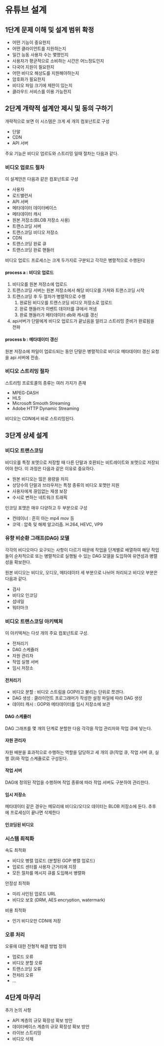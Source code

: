 # 유튜브 설계

## 1단계 문제 이해 및 설계 범위 확정
- 어떤 기능이 중요한지
- 어떤 클라이언트를 지원하는지
- 일간 능동 사용자 수는 몇명인지
- 사용자가 평균적으로 소비하는 시간은 어느정도인지
- 다국어 지원이 필요한지
- 어떤 비디오 해상도를 지원해야하는지
- 암호화가 필요한지
- 비디오 파일 크기에 제한이 있는지
- 클라우드 서비스를 이용 가능한지

## 2단계 개략적 설계안 제시 및 동의 구하기
개략적으로 보면 이 시스템은 크게 세 개의 컴포넌트로 구성
- 단말
- CDN
- API 서버

주요 기능은 비디오 업르도와 스트리밍 일때 절차는 다음과 같다.

### 비디오 업로드 절차
이 설계안은 다음과 같은 컴포넌트로 구성
- 사용자
- 로드밸런서
- API 서버
- 메타데이터 데이터베이스
- 메타데이터 캐시
- 원본 저장소(BLOB 저장소 사용)
- 트랜스코딩 서버
- 트랜스코딩 비디오 저장소
- CDN
- 트랜스코딩 완료 큐
- 트랜스코딩 완료 핸들러

비디오 업로드 프로세스는 크게 두가지로 구분되고 각각은 병렬적으로 수행된다

#### process a : 비디오 업로드
1. 비디오를 원본 저장소에 업로드
2. 트랜스코딩 서버는 원본 저장소에서 해당 비디오를 가져와 트랜스코딩 시작
3. 트랜스코딩 후 두 절차가 병렬적으로 수행
   1. 완료된 비디오를 트랜스코딩 비디오 저장소로 업로드
   2. 완료 핸들러가 이벤트 데이터를 큐에서 꺼냄
   3. 완료 핸들러가 메타데이터 db와 캐시를 갱신
4. api서버가 단말에게 비디오 업로드가 끝났음을 알리고 스트리밍 준비가 완료됨을 전파

#### process b : 메타데이터 갱신
원본 저장소에 파일이 업로드되는 동안 단말은 병렬적으로 비디오 메타데이터 갱신 요청을 api 서버에 전송.

### 비디오 스트리밍 절차
스트리밍 프로토콜의 종류는 여러 가지가 존재
- MPEG-DASH
- HLS
- Microsoft Smooth Streaming
- Adobe HTTP Dynamic Streaming

비디오는 CDN에서 바로 스트리밍된다.

## 3단계 상세 설계
### 비디오 트랜스코딩
비디오를 특정 포맷으로 저장할 때 다른 단말과 호환되는 비트레이트와 포맷으로 저장되어야 한다.
이 과정은 다음과 같은 이유로 중요하다.
- 원본 비디오는 많은 용량을 차지
- 상당수의 단말과 브라우저는 특정 종류의 비디오 포맷만 지원
- 사용자에게 끊임없는 재생 보장
- 수시로 변하는 네트워크 트래픽

인코딩 포맷은 매우 다양하고 두 부분으로 구성
- 컨테이너 : 흔히 아는 mp4 mov 등
- 코덱 : 압축 및 해제 알고리즘. H.264, HEVC, VP9

### 유향 비순환 그래프(DAG) 모델
각각의 비디오마다 요구되는 사항이 다르기 때문에 작업을 단계별로 배열하여 해당 작업들이 순차적으로 또는 병렬적으로 실행될 수 있는 DAG 모델을 도입하여 유연성과 병렬성을 확보한다.

원본 비디오는 비디오, 오디오, 메타데이터 세 부분으로 나뉘어 처리되고 비디오 부분은 다음과 같다.
- 검사
- 비디오 인코딩
- 섬네일
- 워터마크

### 비디오 트랜스코딩 아키텍쳐
이 아키텍쳐는 다섯 개의 주요 컴포넌트로 구성.
- 전처리기
- DAG 스케쥴러
- 자원 관리자
- 작업 실행 서버
- 임시 저장소

#### 전처리기
- 비디오 분할 : 비디오 스트림을 GOP라고 불리는 단위로 쪼갠다.
- DAG 생성 : 클라이언트 프로그래머가 작성한 설정 파일에 따라 DAG 생성
- 데이터 캐시 : GOP와 메타데이터를 임시 저장소에 보관

#### DAG 스케쥴러
DAG 그래프를 몇 개의 단계로 분할한 다음 각각을 작업 관리자와 작업 큐에 넣는다.

#### 자원 관리자
자원 배분을 효과적으로 수행하는 역할을 담당하고 세 개의 큐(작업 큐, 작업 서버 큐, 실행 큐)와 작업 스케쥴로로 구성된다.

#### 작업 서버
DAG에 정의된 작업을 수행하며 작업 종류에 따라 작업 서버도 구분하여 관리한다.

#### 임시 저장소
메타데이터 같은 경우는 메모리에 비디오/오디오 데이터는 BLOB 저장소에 둔다. 추후에 프로세싱이 끝나면 삭제한다

#### 인코딩된 비디오

### 시스템 최적화
속도 최적화
- 비디오 병렬 업로드 (분할된 GOP 병렬 업로드)
- 업로드 센터를 사용자 근거리에 지정
- 모든 절차를 메시지 큐를 도입해서 병렬화

안정성 최적화
- 미리 사인된 업로드 URL
- 비디오 보호 (DRM, AES encryption, watermark)

비용 최적화
- 인기 비디오만 CDN에 저장

### 오류 처리
오류에 대한 전형적 해결 방법 정의
- 업로드 오류
- 비디오 분할 오류
- 트랜스코딩 오류
- 전처리 오류
- ...

## 4단계 마무리
추가 논의 사항
- API 계층의 규모 확장성 확보 방안
- 데이터베이스 계층의 규모 확장성 확보 방안
- 라이브 스트리밍
- 비디오 삭제
